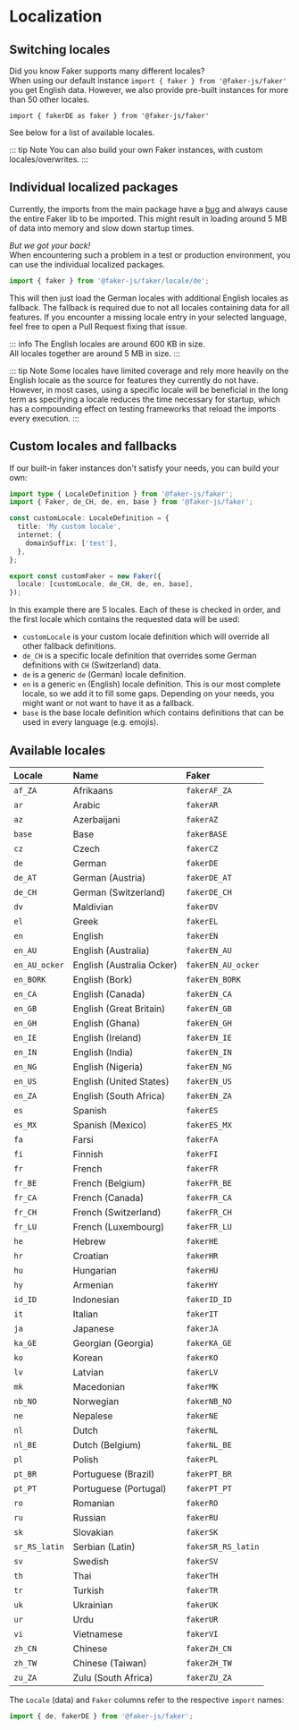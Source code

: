 # Localization

## Switching locales

Did you know Faker supports many different locales?  
When using our default instance `import { faker } from '@faker-js/faker'` you get English data.
However, we also provide pre-built instances for more than 50 other locales.

`import { fakerDE as faker } from '@faker-js/faker'`

See below for a list of available locales.

::: tip Note
You can also build your own Faker instances, with custom locales/overwrites.
:::

## Individual localized packages

Currently, the imports from the main package have a [bug](https://github.com/faker-js/faker/issues/1791) and always cause the entire Faker lib to be imported.
This might result in loading around 5 MB of data into memory and slow down startup times.

_But we got your back!_  
When encountering such a problem in a test or production environment, you can use the individual localized packages.

```ts
import { faker } from '@faker-js/faker/locale/de';
```

This will then just load the German locales with additional English locales as fallback. The fallback is required due to not all locales containing data for all features. If you encounter a missing locale entry in your selected language, feel free to open a Pull Request fixing that issue.

::: info
The English locales are around 600 KB in size.  
All locales together are around 5 MB in size.
:::

::: tip Note
Some locales have limited coverage and rely more heavily on the English locale as the source for features they currently do not have.
However, in most cases, using a specific locale will be beneficial in the long term as specifying a locale reduces the time necessary for startup, which has a compounding effect on testing frameworks that reload the imports every execution.
:::

## Custom locales and fallbacks

If our built-in faker instances don't satisfy your needs, you can build your own:

```ts
import type { LocaleDefinition } from '@faker-js/faker';
import { Faker, de_CH, de, en, base } from '@faker-js/faker';

const customLocale: LocaleDefinition = {
  title: 'My custom locale',
  internet: {
    domainSuffix: ['test'],
  },
};

export const customFaker = new Faker({
  locale: [customLocale, de_CH, de, en, base],
});
```

In this example there are 5 locales. Each of these is checked in order, and the first locale which contains the requested data will be used:

- `customLocale` is your custom locale definition which will override all other fallback definitions.
- `de_CH` is a specific locale definition that overrides some German definitions with `CH` (Switzerland) data.
- `de` is a generic `de` (German) locale definition.
- `en` is a generic `en` (English) locale definition. This is our most complete locale, so we add it to fill some gaps. Depending on your needs, you might want or not want to have it as a fallback.
- `base` is the base locale definition which contains definitions that can be used in every language (e.g. emojis).

## Available locales

<!-- LOCALES-AUTO-GENERATED-START -->

<!-- Run 'pnpm run generate:locales' to update. -->

| Locale        | Name                      | Faker              |
| :------------ | :------------------------ | :----------------- |
| `af_ZA`       | Afrikaans                 | `fakerAF_ZA`       |
| `ar`          | Arabic                    | `fakerAR`          |
| `az`          | Azerbaijani               | `fakerAZ`          |
| `base`        | Base                      | `fakerBASE`        |
| `cz`          | Czech                     | `fakerCZ`          |
| `de`          | German                    | `fakerDE`          |
| `de_AT`       | German (Austria)          | `fakerDE_AT`       |
| `de_CH`       | German (Switzerland)      | `fakerDE_CH`       |
| `dv`          | Maldivian                 | `fakerDV`          |
| `el`          | Greek                     | `fakerEL`          |
| `en`          | English                   | `fakerEN`          |
| `en_AU`       | English (Australia)       | `fakerEN_AU`       |
| `en_AU_ocker` | English (Australia Ocker) | `fakerEN_AU_ocker` |
| `en_BORK`     | English (Bork)            | `fakerEN_BORK`     |
| `en_CA`       | English (Canada)          | `fakerEN_CA`       |
| `en_GB`       | English (Great Britain)   | `fakerEN_GB`       |
| `en_GH`       | English (Ghana)           | `fakerEN_GH`       |
| `en_IE`       | English (Ireland)         | `fakerEN_IE`       |
| `en_IN`       | English (India)           | `fakerEN_IN`       |
| `en_NG`       | English (Nigeria)         | `fakerEN_NG`       |
| `en_US`       | English (United States)   | `fakerEN_US`       |
| `en_ZA`       | English (South Africa)    | `fakerEN_ZA`       |
| `es`          | Spanish                   | `fakerES`          |
| `es_MX`       | Spanish (Mexico)          | `fakerES_MX`       |
| `fa`          | Farsi                     | `fakerFA`          |
| `fi`          | Finnish                   | `fakerFI`          |
| `fr`          | French                    | `fakerFR`          |
| `fr_BE`       | French (Belgium)          | `fakerFR_BE`       |
| `fr_CA`       | French (Canada)           | `fakerFR_CA`       |
| `fr_CH`       | French (Switzerland)      | `fakerFR_CH`       |
| `fr_LU`       | French (Luxembourg)       | `fakerFR_LU`       |
| `he`          | Hebrew                    | `fakerHE`          |
| `hr`          | Croatian                  | `fakerHR`          |
| `hu`          | Hungarian                 | `fakerHU`          |
| `hy`          | Armenian                  | `fakerHY`          |
| `id_ID`       | Indonesian                | `fakerID_ID`       |
| `it`          | Italian                   | `fakerIT`          |
| `ja`          | Japanese                  | `fakerJA`          |
| `ka_GE`       | Georgian (Georgia)        | `fakerKA_GE`       |
| `ko`          | Korean                    | `fakerKO`          |
| `lv`          | Latvian                   | `fakerLV`          |
| `mk`          | Macedonian                | `fakerMK`          |
| `nb_NO`       | Norwegian                 | `fakerNB_NO`       |
| `ne`          | Nepalese                  | `fakerNE`          |
| `nl`          | Dutch                     | `fakerNL`          |
| `nl_BE`       | Dutch (Belgium)           | `fakerNL_BE`       |
| `pl`          | Polish                    | `fakerPL`          |
| `pt_BR`       | Portuguese (Brazil)       | `fakerPT_BR`       |
| `pt_PT`       | Portuguese (Portugal)     | `fakerPT_PT`       |
| `ro`          | Romanian                  | `fakerRO`          |
| `ru`          | Russian                   | `fakerRU`          |
| `sk`          | Slovakian                 | `fakerSK`          |
| `sr_RS_latin` | Serbian (Latin)           | `fakerSR_RS_latin` |
| `sv`          | Swedish                   | `fakerSV`          |
| `th`          | Thai                      | `fakerTH`          |
| `tr`          | Turkish                   | `fakerTR`          |
| `uk`          | Ukrainian                 | `fakerUK`          |
| `ur`          | Urdu                      | `fakerUR`          |
| `vi`          | Vietnamese                | `fakerVI`          |
| `zh_CN`       | Chinese                   | `fakerZH_CN`       |
| `zh_TW`       | Chinese (Taiwan)          | `fakerZH_TW`       |
| `zu_ZA`       | Zulu (South Africa)       | `fakerZU_ZA`       |

<!-- LOCALES-AUTO-GENERATED-END -->

The `Locale` (data) and `Faker` columns refer to the respective `import` names:

```ts
import { de, fakerDE } from '@faker-js/faker';
```
